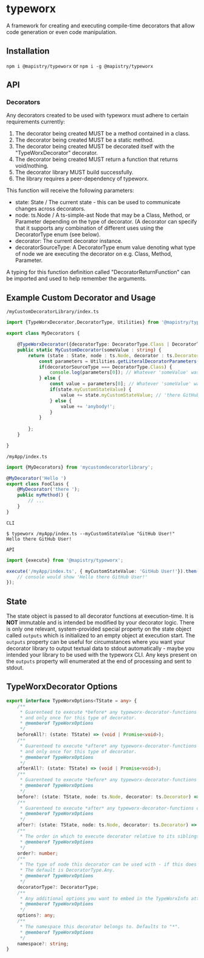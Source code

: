 # typeworx

A framework for creating and executing compile-time decorators that allow code generation or even code manipulation.

## Installation
`npm i @mapistry/typeworx` or `npm i -g @mapistry/typeworx`


## API

### Decorators
Any decorators created to be used with typeworx must adhere to certain requirements currently:
1. The decorator being created MUST be a method contained in a class.
2. The decorator being created MUST be a static method.
3. The decorator being created MUST be decorated itself with the "TypeWorxDecorator" decorator.
4. The decorator being created MUST return a function that returns void/nothing.
5. The decorator library MUST build successfully.
6. The library requires a peer-dependency of typeworx.

This function will receive the following parameters:
- state: State / The current state - this can be used to communicate changes across decorators.
- node: ts.Node / A ts-simple-ast Node that may be a Class, Method, or Parameter depending on the type of decorator. (A decorator can specify that it supports any combination of different uses using the DecoratorType enum (see below).
- decorator: The current decorator instance.
- decoratorSourceType: A DecoratorType enum value denoting what type of node we are executing the decorator on e.g. Class, Method, Parameter.

A typing for this function definition called "DecoratorReturnFunction" can be imported and used to help remember the arguments.


## Example Custom Decorator and Usage
`/myCustomDecoratorLibrary/index.ts`
```ts
import {TypeWorxDecorator,DecoratorType, Utilities} from '@mapistry/typeworx';

export class MyDecorators {

    @TypeWorxDecorator({decoratorType: DecoratorType.Class | DecoratorType.Method})
    public static MyCustomDecorator(someValue : string) {
        return (state : State, node : ts.Node, decorator : ts.Decorator, decoratorSourceType : DecoratorType) => {
            const parameters = Utilities.getLiteralDecoratorParameters(decorator);
            if(decoratorSourceType === DecoratorType.Class) {
                console.log(parameters[0]); // Whatever 'someValue' was.
            } else {
                const value = parameters[0]; // Whatever 'someValue' was.                
                if(state.myCustomStateValue) {
                    value += state.myCustomStateValue; // 'there GitHub User!'
                } else {
                    value += 'anybody!';
                }
            }
            
        };
    }

}
```
`/myApp/index.ts`
```ts
import {MyDecorators} from 'mycustomdecoratorlibrary';

@MyDecorator('Hello ')
export class FooClass {
    @MyDecorator('there ');
    public myMethod() {
        // ...
    }
}
```

`CLI`
```
$ typeworx /myApp/index.ts --myCustomStateValue "GitHub User!"
Hello there GitHub User!
```

`API`
```ts
import {execute} from '@mapistry/typeworx';

execute('/myApp/index.ts', { myCustomStateValue: 'GitHub User!'}).then((state)=>{
    // console would show 'Hello there GitHub User!'
});
```

## State

The state object is passed to all decorator functions at execution-time. It is **NOT** immutable and is intended be modified by your decorator logic. There is only one relevant, system-provided special property on the state object called `outputs` which is initialized to an empty object at execution start. The `outputs` property can be useful for circumstances where you want your decorator library to output textual data to stdout automatically - maybe you intended your library to be used with the typeworx CLI. Any keys present on the `outputs` property will enumerated at the end of processing and sent to stdout.

## TypeWorxDecorator Options

```ts
export interface TypeWorxOptions<TState = any> {
    /**
     * Guarenteed to execute *before* any typeworx-decorator-functions on the children of this node
     * and only once for this type of decorator.
     * @memberof TypeWorxOptions
     */
    beforeAll?: (state: TState) => (void | Promise<void>);
    /**
     * Guarenteed to execute *aftere* any typeworx-decorator-functions on the children of this node
     * and only once for this type of decorator.
     * @memberof TypeWorxOptions
     */
    afterAll?: (state: TState) => (void | Promise<void>);
    /**
     * Guarenteed to execute *before* any typeworx-decorator-functions on the children of this node.
     * @memberof TypeWorxOptions
     */
    before?: (state: TState, node: ts.Node, decorator: ts.Decorator) => (void | Promise<void>);
    /**
     * Guarenteed to execute *after* any typeworx-decorator-functions on the children of this node.
     * @memberof TypeWorxOptions
     */
    after?: (state: TState, node: ts.Node, decorator: ts.Decorator) => (void | Promise<void>);
    /**
     * The order in which to execute decorator relative to its siblings. Use -1 for guarenteed first. Default is 0.
     * @memberof TypeWorxOptions
     */
    order?: number;
    /**
     * The type of node this decorator can be used with - if this does not match the type of node at execution-time an error will occur.
     * The default is DecoratorType.Any.
     * @memberof TypeWorxOptions
     */
    decoratorType?: DecoratorType;
    /**
     * Any additional options you want to embed in the TypeWorxInfo attached to the decorator at compile-time.
     * @memberof TypeWorxOptions
     */
    options?: any;
    /**
     * The namespace this decorator belongs to. Defaults to "*".
     * @memberof TypeWorxOptions
     */
    namespace?: string;
}
```



